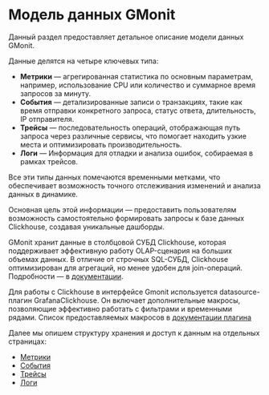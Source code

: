 # Модель данных GMonit

Данный раздел предоставляет детальное описание модели данных GMonit.

Данные делятся на четыре ключевых типа:
- **Метрики** — агрегированная статистика по основным параметрам, например, использование CPU или количество и суммарное время запросов за минуту.
- **События** — детализированные записи о транзакциях, такие как время отправки конкретного запроса, статус ответа, длительность, IP отправителя.
- **Трейсы** — последовательность операций, отображающая путь запроса через различные сервисы, что помогает находить узкие места и оптимизировать производительность.
- **Логи** — Информация для отладки и анализа ошибок, собираемая в рамках трейсов.

Все эти типы данных помечаются временными метками, что обеспечивает возможность точного отслеживания изменений и анализа данных в динамике.

Основная цель этой информации — предоставить пользователям возможность самостоятельно формировать запросы к базе данных Clickhouse, создавая уникальные дашборды.

GMonit хранит данные в столбцовой СУБД Clickhouse, которая поддерживает эффективную работу OLAP-сценария на больших объемах данных. В отличие от строчных SQL-СУБД, Clickhouse оптимизирован для агрегаций, но менее удобен для join-операций. Подробности — в [документации](https://clickhouse.com/docs/ru).

Для работы с Clickhouse в интерфейсе Gmonit используется datasource-плагин GrafanaClickhouse. Он включает дополнительные макросы, позволяющие эффективно работать с фильтрами и временными рядами. Список предоставляемых макросов в [документации плагина](https://github.com/grafana/clickhouse-datasource?tab=readme-ov-file#macros)

Далее мы опишем структуру хранения и доступ к данным на отдельных страницах:
- [Метрики](data_model/metrics.md)
- [События](data_model/events.md)
- [Трейсы](data_model/traces.md)
- [Логи](data_model/logs.md)
